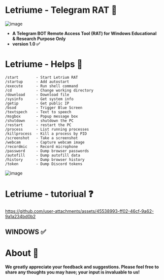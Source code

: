 # Letriume - Telegram RAT 🔮
![image](https://github.com/user-attachments/assets/3a8d47db-78cf-478d-9b97-8516fe34c86d)
- **A Telegram BOT Remote Access Tool (RAT) for Windows
Educational & Research Purpose Only**
- **version 1.0 ✅**


# Letriume - Helps 🔮
```
/start        - Start Letrium RAT
/startup      - Add autostart
/execute      - Run shell command
/cd           - Change working directory
/download     - Download file
/sysinfo      - Get system info
/getip        - Get public IP
/bsod         - Trigger Blue Screen
/textspech    - Text to speech
/msgbox       - Popup message box
/shutdown     - shutdown the PC 
/restart      - restart the PC
/process      - List running processes
/killprocess  - Kill a process by PID
/screenshot   - Take a screenshot
/webcam       - Capture webcam image
/recordmic    - Record microphone
/password     - Dump browser passwords
/autofill     - Dump autofill data
/history      - Dump browser history
/token        - Dump Discord tokens
```
![image](https://github.com/user-attachments/assets/be4d1a0b-d0cb-4f8b-848f-73bde3d1909d)



# Letriume - tutoriual ❓


https://github.com/user-attachments/assets/45538993-ff02-46cf-9a62-9a1a234bd0b2


## WINDOWS ✅

# About 🤑
**We greatly appreciate your feedback and suggestions. Please feel free to share any thoughts you may have; your input is invaluable to us!**



